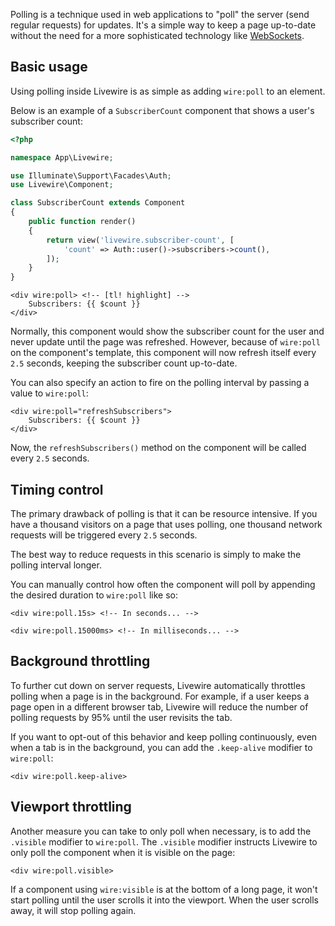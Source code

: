 Polling is a technique used in web applications to "poll" the server (send regular requests) for updates. It's a simple way to keep a page up-to-date without the need for a more sophisticated technology like [WebSockets](/docs/events#real-time-events-using-laravel-echo).

## Basic usage

Using polling inside Livewire is as simple as adding `wire:poll` to an element.

Below is an example of a `SubscriberCount` component that shows a user's subscriber count:

```php
<?php

namespace App\Livewire;

use Illuminate\Support\Facades\Auth;
use Livewire\Component;

class SubscriberCount extends Component
{
    public function render()
    {
        return view('livewire.subscriber-count', [
            'count' => Auth::user()->subscribers->count(),
        ]);
    }
}
```

```blade
<div wire:poll> <!-- [tl! highlight] -->
    Subscribers: {{ $count }}
</div>
```

Normally, this component would show the subscriber count for the user and never update until the page was refreshed. However, because of `wire:poll` on the component's template, this component will now refresh itself every `2.5` seconds, keeping the subscriber count up-to-date.

You can also specify an action to fire on the polling interval by passing a value to `wire:poll`:

```blade
<div wire:poll="refreshSubscribers">
    Subscribers: {{ $count }}
</div>
```

Now, the `refreshSubscribers()` method on the component will be called every `2.5` seconds.

## Timing control

The primary drawback of polling is that it can be resource intensive. If you have a thousand visitors on a page that uses polling, one thousand network requests will be triggered every `2.5` seconds.

The best way to reduce requests in this scenario is simply to make the polling interval longer.

You can manually control how often the component will poll by appending the desired duration to `wire:poll` like so:

```blade
<div wire:poll.15s> <!-- In seconds... -->

<div wire:poll.15000ms> <!-- In milliseconds... -->
```

## Background throttling

To further cut down on server requests, Livewire automatically throttles polling when a page is in the background. For example, if a user keeps a page open in a different browser tab, Livewire will reduce the number of polling requests by 95% until the user revisits the tab.

If you want to opt-out of this behavior and keep polling continuously, even when a tab is in the background, you can add the `.keep-alive` modifier to `wire:poll`:

```blade
<div wire:poll.keep-alive>
```

##  Viewport throttling

Another measure you can take to only poll when necessary, is to add the `.visible` modifier to `wire:poll`. The `.visible` modifier instructs Livewire to only poll the component when it is visible on the page:

```blade
<div wire:poll.visible>
```

If a component using `wire:visible` is at the bottom of a long page, it won't start polling until the user scrolls it into the viewport. When the user scrolls away, it will stop polling again.
